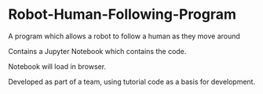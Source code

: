 # Robot-Human-Following-Program
A program which allows a robot to follow a human as they move around

Contains a Jupyter Notebook which contains the code.

Notebook will load in browser.

Developed as part of a team, using tutorial code as a basis for development.
